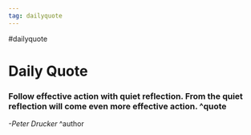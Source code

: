 ```yaml
---
tag: dailyquote
---
```


#dailyquote

# Daily Quote

### Follow effective action with quiet reflection. From the quiet reflection will come even more effective action. ^quote
*-Peter Drucker* ^author
